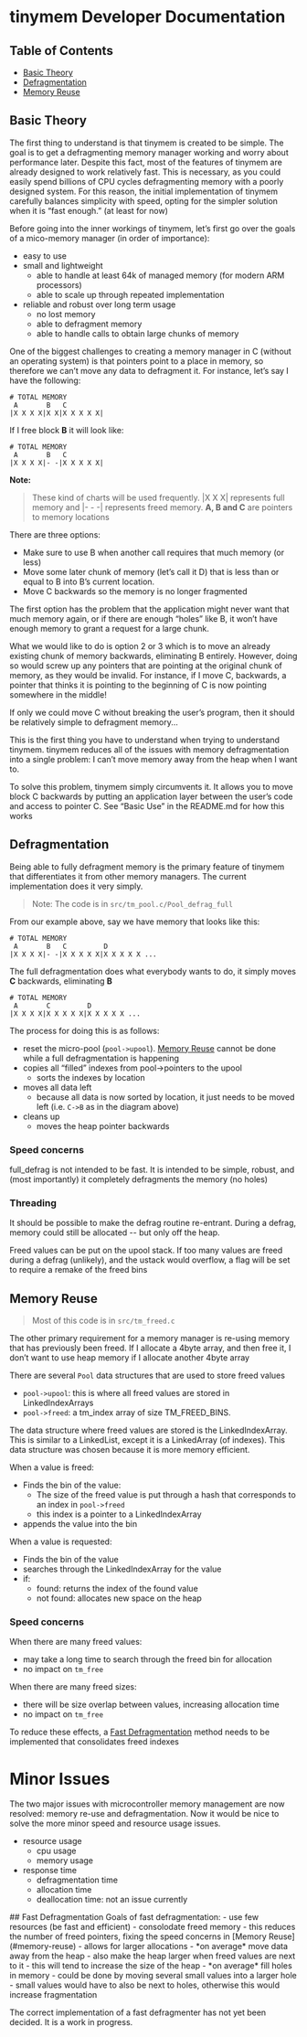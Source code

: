 # tinymem Developer Documentation

## Table of Contents
- [Basic Theory](#basic-theory)
- [Defragmentation](#defragmentation)
- [Memory Reuse](#memory-reuse)


## Basic Theory

The first thing to understand is that tinymem is created to be simple. The goal 
is to get a defragmenting memory manager working and worry about performance 
later. Despite this fact, most of the features of tinymem are already designed 
to work relatively fast. This is necessary, as you could easily spend billions 
of CPU cycles defragmenting memory with a poorly designed system. For this 
reason, the initial implementation of tinymem carefully balances simplicity with 
speed, opting for the simpler solution when it is “fast enough.” (at least for 
now)

Before going into the inner workings of tinymem, let’s first go over the goals 
of a mico-memory manager (in order of importance):

- easy to use
- small and lightweight
    - able to handle at least 64k of managed memory (for modern ARM processors)
    - able to scale up through repeated implementation
- reliable and robust over long term usage
    - no lost memory
    - able to defragment memory
    - able to handle calls to obtain large chunks of memory

One of the biggest challenges to creating a memory manager in C (without an 
operating system) is that pointers point to a place in memory, so therefore
we can’t move any data to defragment it. For instance, let’s say I have the 
following:

```
# TOTAL MEMORY
 A       B   C
|X X X X|X X|X X X X X|
```

If I free block **B** it will look like:
```
# TOTAL MEMORY
 A       B   C
|X X X X|- -|X X X X X|
```

**Note:**
> These kind of charts will be used frequently. |X X X| represents full memory
> and |- - -| represents freed memory. **A, B and C** are pointers to memory
> locations

There are three options:
- Make sure to use B when another call requires that much memory (or less)
- Move some later chunk of memory (let’s call it D) that is less than or equal 
    to B into B’s current location.
- Move C backwards so the memory is no longer fragmented

The first option has the problem that the application might never want that much 
memory again, or if there are enough “holes” like B, it won’t have enough memory
to grant a request for a large chunk.

What we would like to do is option 2 or 3 which is to move an already existing 
chunk of memory backwards, eliminating B entirely. However, doing so would screw 
up any pointers that are pointing at the original chunk of memory, as they would 
be invalid. For instance, if I move C, backwards, a pointer that thinks it is 
pointing to the beginning of C is now pointing somewhere in the middle!

If only we could move C without breaking the user’s program, then it should be 
relatively simple to defragment memory... 

This is the first thing you have to understand when trying to understand 
tinymem. tinymem reduces all of the issues with memory defragmentation into a 
single problem: I can’t move memory away from the heap when I want to. 

To solve this problem, tinymem simply circumvents it. It allows you to move 
block C backwards by putting an application layer between the user’s code and 
access to pointer C. See “Basic Use” in the README.md for how this works


## Defragmentation

Being able to fully defragment memory is the primary feature of tinymem that
differentiates it from other memory managers. The current implementation does
it very simply. 

> Note: The code is in `src/tm_pool.c/Pool_defrag_full`

From our example above, say we have memory that looks like this:

```
# TOTAL MEMORY
 A       B   C         D
|X X X X|- -|X X X X X|X X X X X ...
```

The full defragmentation does what everybody wants to do, it simply moves **C**
backwards, eliminating **B**

```
# TOTAL MEMORY
 A       C         D
|X X X X|X X X X X|X X X X X ...
```

The process for doing this is as follows:
- reset the micro-pool (`pool->upool`). [Memory Reuse](#memory-reuse) cannot be done
    while a full defragmentation is happening
- copies all “filled” indexes from pool->pointers to the upool
    - sorts the indexes by location
- moves all data left
    - because all data is now sorted by location, it just needs to be
        moved left (i.e. `C->B` as in the diagram above)
- cleans up
    - moves the heap pointer backwards

### Speed concerns
full_defrag is not intended to be fast. It is intended to be simple,
robust, and (most importantly) it completely defragments the memory
(no holes)


### Threading
It should be possible to make the defrag routine re-entrant. During
a defrag, memory could still be allocated -- but only off the heap.

Freed values can be put on the upool stack. If too many values
are freed during a defrag (unlikely), and the ustack would overflow,
a flag will be set to require a remake of the freed bins


## Memory Reuse

> Most of this code is in `src/tm_freed.c`

The other primary requirement for a memory manager is re-using memory
that has previously been freed. If I allocate a 4byte array, and then
free it, I don’t want to use heap memory if I allocate another 4byte
array

There are several `Pool` data structures that are used to store freed
values

- `pool->upool`: this is where all freed values are stored in
    LinkedIndexArrays
- `pool->freed`: a tm_index array of size TM_FREED_BINS. 

The data structure where freed values are stored is the LinkedIndexArray.
This is similar to a LinkedList, except it is a LinkedArray (of indexes).
This data structure was chosen because it is more memory efficient.

When a value is freed:
- Finds the bin of the value:
    - The size of the freed value is put through a hash that
        corresponds to an index in `pool->freed`
    - this index is a pointer to a LinkedIndexArray
- appends the value into the bin

When a value is requested:
- Finds the bin of the value
- searches through the LinkedIndexArray for the value
- if:
    - found: returns the index of the found value
    - not found: allocates new space on the heap

### Speed concerns
When there are many freed values:
- may take a long time to search through the freed bin for
    allocation
- no impact on `tm_free`

When there are many freed sizes:
- there will be size overlap between values, increasing
    allocation time
- no impact on `tm_free`

To reduce these effects, a [Fast Defragmentation](#fast-defragmentation) method
needs to be implemented that consolidates freed indexes

# Minor Issues
The two major issues with microcontroller memory management are now resolved:
memory re-use and defragmentation. Now it would be nice to solve
the more minor speed and resource usage issues.

- resource usage
    - cpu usage
    - memory usage
- response time
    - defragmentation time
    - allocation time
    - deallocation time: not an issue currently

<a name=”fast_defrag”/>
## Fast Defragmentation
Goals of fast defragmentation:
- use few resources (be fast and efficient)
- consolodate freed memory
    - this reduces the number of freed pointers, fixing the speed concerns in
        [Memory Reuse](#memory-reuse)
    - allows for larger allocations
- *on average* move data away from the heap
    - also make the heap larger when freed values are next to it
        - this will tend to increase the size of the heap
- *on average* fill holes in memory
    - could be done by moving several small values into a larger hole
    - small values would have to also be next to holes, otherwise
        this would increase fragmentation

The correct implementation of a fast defragmenter has not yet been decided.
It is a work in progress.
